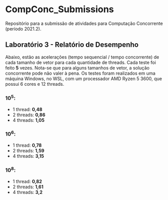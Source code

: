 # CompConc_Submissions

Repositório para a submissão de atividades para Computação Concorrente (período 2021.2).

## Laboratório 3 - Relatório de Desempenho

Abaixo, estão as acelerações (tempo sequencial / tempo concorrente) de cada tamanho de vetor para cada quantidade de threads. Cada teste foi feito **5** vezes. Nota-se que para alguns tamanhos de vetor, a solução concorrente pode não valer à pena. 
Os testes foram realizados em uma máquina Windows, no WSL, com um
processador AMD Ryzen 5 3600, que possui 6 cores e 12 threads.

### 10<sup>5</sup>:

- 1 thread:  **0,48**
- 2 threads: **0,86**
- 4 threads: **1,05**

### 10<sup>6</sup>:

- 1 thread: **0,78**
- 2 threads: **1,59**
- 4 threads: **3,15**

### 10<sup>8</sup>:

- 1 thread: **0,82**
- 2 threads: **1,61**
- 4 threads: **3,2**
